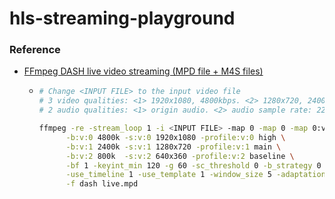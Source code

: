 hls-streaming-playground
========================

### Reference
- [FFmpeg DASH live video streaming (MPD file + M4S files)](https://gist.github.com/Yang-Jace-Liu/d4b33286bec30d349f42d4c7d4848a96)
  - ```sh
    # Change <INPUT FILE> to the input video file
    # 3 video qualities: <1> 1920x1080, 4800kbps. <2> 1280x720, 2400kbps. <3> 640x360, 800kbps.
    # 2 audio qualities: <1> origin audio. <2> audio sample rate: 22050 [low quality]

    ffmpeg -re -stream_loop 1 -i <INPUT FILE> -map 0 -map 0 -map 0:v -acodec libfdk_aac -vcodec libx264 -preset veryfast \
          -b:v:0 4800k -s:v:0 1920x1080 -profile:v:0 high \
          -b:v:1 2400k -s:v:1 1280x720 -profile:v:1 main \
          -b:v:2 800k  -s:v:2 640x360 -profile:v:2 baseline \
          -bf 1 -keyint_min 120 -g 60 -sc_threshold 0 -b_strategy 0 -ar:a:1 22050 \
          -use_timeline 1 -use_template 1 -window_size 5 -adaptation_sets "id=0,streams=v id=1,streams=a" \
          -f dash live.mpd
    ```

